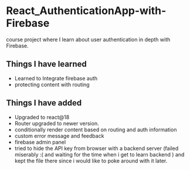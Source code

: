 # React_AuthenticationApp-with-Firebase

course project where I learn about user authentication in depth with Firebase.

## Things I have learned

- Learned to Integrate firebase auth
- protecting content with routing

## Things I have added

- Upgraded to react@18
- Router upgraded to newer version.
- conditionally render content based on routing and auth information
- custom error message and feedback
- firebase admin panel
- tried to hide the API key from browser with a backend server (failed miserably :( and waiting for the time when i get to learn backend ) and kept the file there since i would like to poke around with it later.
